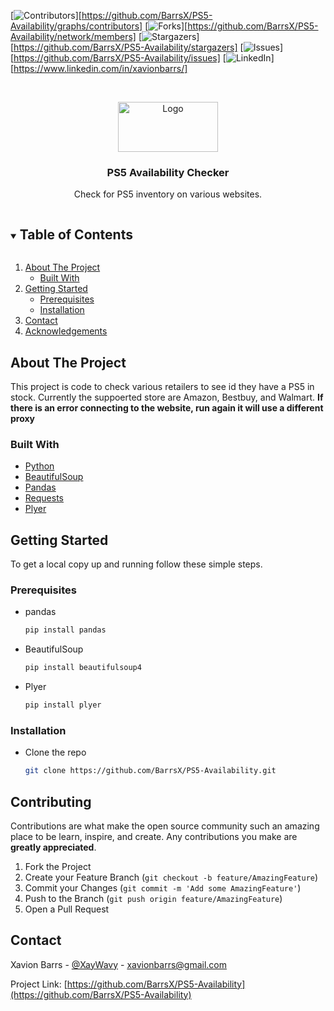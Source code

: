 <!--
*** Thanks for checking out the Best-README-Template. If you have a suggestion
*** that would make this better, please fork the repo and create a pull request
*** or simply open an issue with the tag "enhancement".
*** Thanks again! Now go create something AMAZING! :D
***
***
***
*** To avoid retyping too much info. Do a search and replace for the following:
*** github_username, repo_name, twitter_handle, email, project_title, project_description
-->



<!-- PROJECT SHIELDS -->
<!--
*** I'm using markdown "reference style" links for readability.
*** Reference links are enclosed in brackets [ ] instead of parentheses ( ).
*** See the bottom of this document for the declaration of the reference variables
*** for contributors-url, forks-url, etc. This is an optional, concise syntax you may use.
*** https://www.markdownguide.org/basic-syntax/#reference-style-links
-->
[![Contributors][contributors-shield]][https://github.com/BarrsX/PS5-Availability/graphs/contributors]
[![Forks][forks-shield]][https://github.com/BarrsX/PS5-Availability/network/members]
[![Stargazers][stars-shield]][https://github.com/BarrsX/PS5-Availability/stargazers]
[![Issues][issues-shield]][https://github.com/BarrsX/PS5-Availability/issues]
[![LinkedIn][linkedin-shield]][https://www.linkedin.com/in/xavionbarrs/]



<!-- PROJECT LOGO -->
<br />
<p align="center">
  <a href="https://github.com/BarrsX/PS5-Availability">
    <img src="https://gamespot1.cbsistatic.com/uploads/screen_kubrick/1179/11799911/3682516-ps5_digitaledition_render_withnotice_01.jpg" alt="Logo" width="160" height="80">
  </a>

  <h3 align="center">PS5 Availability Checker</h3>

  <p align="center">
    Check for PS5 inventory on various websites.
    <br />
  </p>
</p>



<!-- TABLE OF CONTENTS -->
<details open="open">
  <summary><h2 style="display: inline-block">Table of Contents</h2></summary>
  <ol>
    <li>
      <a href="#about-the-project">About The Project</a>
      <ul>
        <li><a href="#built-with">Built With</a></li>
      </ul>
    </li>
    <li>
      <a href="#getting-started">Getting Started</a>
      <ul>
        <li><a href="#prerequisites">Prerequisites</a></li>
        <li><a href="#installation">Installation</a></li>
      </ul>
    </li>
    <li><a href="#contact">Contact</a></li>
    <li><a href="#acknowledgements">Acknowledgements</a></li>
  </ol>
</details>



<!-- ABOUT THE PROJECT -->
## About The Project

This project is code to check various retailers to see id they have a PS5 in stock. Currently the suppoerted store are Amazon, Bestbuy, and Walmart.
**If there is an error connecting to the website, run again it will use a different proxy**


### Built With

* [Python](https://www.python.org/)
* [BeautifulSoup](https://realpython.com/beautiful-soup-web-scraper-python/)
* [Pandas](https://pandas.pydata.org/)
* [Requests](https://realpython.com/python-requests/)
* [Plyer](https://www.geeksforgeeks.org/python-desktop-notifier-using-plyer-module/)



<!-- GETTING STARTED -->
## Getting Started

To get a local copy up and running follow these simple steps.

### Prerequisites

* pandas
  ```sh
  pip install pandas
  ```
* BeautifulSoup
  ```sh
  pip install beautifulsoup4
  ```
* Plyer
  ```sh
  pip install plyer
  ```

### Installation

* Clone the repo
   ```sh
   git clone https://github.com/BarrsX/PS5-Availability.git
   ```


<!-- CONTRIBUTING -->
## Contributing

Contributions are what make the open source community such an amazing place to be learn, inspire, and create. Any contributions you make are **greatly appreciated**.

1. Fork the Project
2. Create your Feature Branch (`git checkout -b feature/AmazingFeature`)
3. Commit your Changes (`git commit -m 'Add some AmazingFeature'`)
4. Push to the Branch (`git push origin feature/AmazingFeature`)
5. Open a Pull Request



<!-- CONTACT -->
## Contact

Xavion Barrs - [@XayWavy](https://twitter.com/XayWavy) - xavionbarrs@gmail.com

Project Link: [https://github.com/BarrsX/PS5-Availability](https://github.com/BarrsX/PS5-Availability)





<!-- MARKDOWN LINKS & IMAGES -->
<!-- https://www.markdownguide.org/basic-syntax/#reference-style-links -->
[contributors-shield]: https://img.shields.io/github/contributors/github_username/repo.svg?style=for-the-badge
[contributors-url]: https://github.com/github_username/repo/graphs/contributors
[forks-shield]: https://img.shields.io/github/forks/github_username/repo.svg?style=for-the-badge
[forks-url]: https://github.com/github_username/repo/network/members
[stars-shield]: https://img.shields.io/github/stars/github_username/repo.svg?style=for-the-badge
[stars-url]: https://github.com/github_username/repo/stargazers
[issues-shield]: https://img.shields.io/github/issues/github_username/repo.svg?style=for-the-badge
[issues-url]: https://github.com/github_username/repo/issues
[license-shield]: https://img.shields.io/github/license/github_username/repo.svg?style=for-the-badge
[license-url]: https://github.com/github_username/repo/blob/master/LICENSE.txt
[linkedin-shield]: https://img.shields.io/badge/-LinkedIn-black.svg?style=for-the-badge&logo=linkedin&colorB=555
[linkedin-url]: https://linkedin.com/in/github_username
